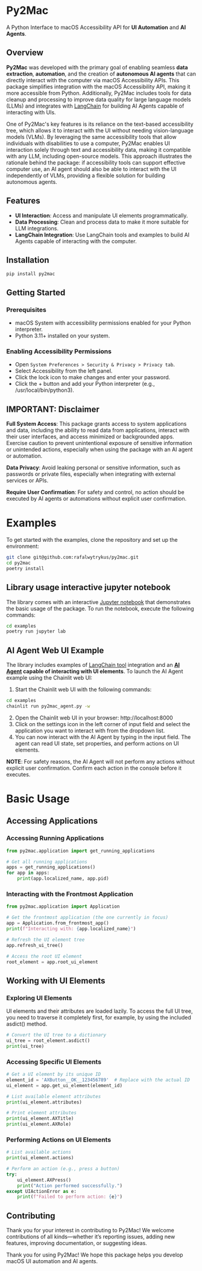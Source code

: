 # Py2Mac

A Python Interface to macOS Accessibility API for **UI Automation** and **AI Agents**.

## Overview

**Py2Mac** was developed with the primary goal of enabling seamless **data extraction**, **automation**, and the
creation of **autonomous AI agents** that can directly interact with the computer via macOS Accessibility APIs. This
package simplifies integration with the macOS Accessibility API, making it more accessible from Python. Additionally,
Py2Mac includes tools for data cleanup and processing to improve data quality for large language models (LLMs) and
integrates with [LangChain](https://github.com/langchain-ai/langchain) for building AI Agents capable of interacting
with UIs.

One of Py2Mac's key features is its reliance on the text-based accessibility tree, which allows it to interact with
the UI without needing vision-language models (VLMs). By leveraging the same accessibility tools that allow individuals
with disabilities to use a computer, Py2Mac enables UI interaction solely through text and accessibility data, making it
compatible with any LLM, including open-source models. This approach illustrates the rationale behind the package: if
accessibility tools can support effective computer use, an AI agent should also be able to interact with the UI
independently of VLMs, providing a flexible solution for building autonomous agents.

## Features

* **UI Interaction**: Access and manipulate UI elements programmatically.
* **Data Processing**: Clean and process data to make it more suitable for LLM integrations.
* **LangChain Integration**: Use LangChain tools and examples to build AI Agents capable of interacting with the computer.

## Installation

```
pip install py2mac
```

## Getting Started

### Prerequisites

* macOS System with accessibility permissions enabled for your Python interpreter.
* Python 3.11+ installed on your system.

### Enabling Accessibility Permissions

* Open `System Preferences > Security & Privacy > Privacy tab`.
* Select Accessibility from the left panel.
* Click the lock icon to make changes and enter your password.
* Click the + button and add your Python interpreter (e.g., /usr/local/bin/python3).

## IMPORTANT: Disclaimer

**Full System Access**: This package grants access to system applications and data, including the ability to read data
from applications, interact with their user interfaces, and access minimized or backgrounded apps. Exercise caution to
prevent unintentional exposure of sensitive information or unintended actions, especially when using the package with an
AI agent or automation.

**Data Privacy**: Avoid leaking personal or sensitive information, such as passwords or private files, especially when
integrating with external services or APIs.

**Require User Confirmation**: For safety and control, no action should be executed by AI agents or automations without
explicit user confirmation.

# Examples

To get started with the examples, clone the repository and set up the environment:

```bash
git clone git@github.com:rafalwytrykus/py2mac.git
cd py2mac
poetry install
```

## Library usage interactive jupyter notebook

The library comes with an
interactive [Jupyter notebook](https://github.com/rafalwytrykus/py2mac/blob/master/examples/library_usage.ipynb) that
demonstrates the basic usage of the package. To run the notebook, execute the following commands:

```bash
cd examples
poetry run jupyter lab
```

## AI Agent Web UI Example

The library includes examples of [LangChain tool](https://github.com/rafalwytrykus/py2mac/blob/master/py2mac/langchain_py2mac/tools.py) integration and an **[AI Agent](https://github.com/rafalwytrykus/py2mac/blob/master/examples/py2mac_agent.py) capable of interacting with UI elements**.
To launch the AI Agent example using the Chainlit web UI:

1. Start the Chainlit web UI with the following commands:

```bash
cd examples
chainlit run py2mac_agent.py -w
```

2. Open the Chainlit web UI in your browser: http://localhost:8000
3. Click on the settings icon in the left corner of input field and select the application you want to interact with
   from the dropdown list.
4. You can now interact with the AI Agent by typing in the input field. The agent can read UI state, set properties, and
   perform actions on UI elements.

**NOTE**: For safety reasons, the AI Agent will not perform any actions without explicit user confirmation.
Confirm each action in the console before it executes.


# Basic Usage

## Accessing Applications

### Accessing Running Applications

```python
from py2mac.application import get_running_applications

# Get all running applications
apps = get_running_applications()
for app in apps:
    print(app.localized_name, app.pid)
```

### Interacting with the Frontmost Application

```python
from py2mac.application import Application

# Get the frontmost application (the one currently in focus)
app = Application.from_frontmost_app()
print(f"Interacting with: {app.localized_name}")

# Refresh the UI element tree
app.refresh_ui_tree()

# Access the root UI element
root_element = app.root_ui_element
```

## Working with UI Elements

### Exploring UI Elements

UI elements and their attributes are loaded lazily. To access the full UI tree, you need to traverse it completely first, for example, by using the included asdict() method.

```python
# Convert the UI tree to a dictionary
ui_tree = root_element.asdict()
print(ui_tree)
```

### Accessing Specific UI Elements

```python
# Get a UI element by its unique ID
element_id = 'AXButton__OK__123456789'  # Replace with the actual ID
ui_element = app.get_ui_element(element_id)

# List available element attributes
print(ui_element.attributes)

# Print element attributes
print(ui_element.AXTitle)
print(ui_element.AXRole)
```

### Performing Actions on UI Elements

```python
# List available actions
print(ui_element.actions)

# Perform an action (e.g., press a button)
try:
    ui_element.AXPress()
    print("Action performed successfully.")
except UIActionError as e:
    print(f"Failed to perform action: {e}")
```


## Contributing

Thank you for your interest in contributing to Py2Mac! We welcome contributions of all kinds—whether it’s reporting issues, adding new features, improving documentation, or suggesting ideas.




Thank you for using Py2Mac! We hope this package helps you develop macOS UI automation and AI agents.
